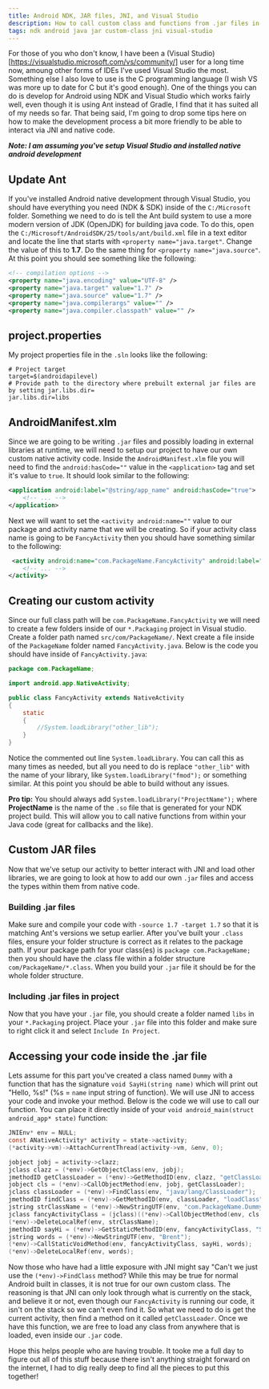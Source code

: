```yaml
---
title: Android NDK, JAR files, JNI, and Visual Studio
description: How to call custom class and functions from .jar files in Visual Studio NDK with Ant and JNI
tags: ndk android java jar custom-class jni visual-studio
---
```


For those of you who don't know, I have been a (Visual Studio)[https://visualstudio.microsoft.com/vs/community/] user for a long time now, amoung other forms of IDEs I've used Visual Studio the most. Something else I also love to use is the C programming language (I wish VS was more up to date for C but it's good enough). One of the things you can do is develop for Android using NDK and Visual Studio which works fairly well, even though it is using Ant instead of Gradle, I find that it has suited all of my needs so far. That being said, I'm going to drop some tips here on how to make the development process a bit more friendly to be able to interact via JNI and native code.

***Note:  I am assuming you've setup Visual Studio and installed native android development***

## Update Ant
If you've installed Android native development through Visual Studio, you should have everything you need (NDK & SDK) inside of the `C:/Microsoft` folder. Something we need to do is tell the Ant build system to use a more modern version of JDK (OpenJDK) for building java code. To do this, open the `C:/Microsoft/AndroidSDK/25/tools/ant/build.xml` file in a text editor and locate the line that starts with `<property name="java.target"`. Change the value of this to **1.7**. Do the same thing for `<property name="java.source"`. At this point you should see something like the following:
```xml
<!-- compilation options -->
<property name="java.encoding" value="UTF-8" />
<property name="java.target" value="1.7" />
<property name="java.source" value="1.7" />
<property name="java.compilerargs" value="" />
<property name="java.compiler.classpath" value="" />
```

## project.properties
My project properties file in the `.sln` looks like the following:
```
# Project target
target=$(androidapilevel)
# Provide path to the directory where prebuilt external jar files are by setting jar.libs.dir=
jar.libs.dir=libs
```

## AndroidManifest.xlm
Since we are going to be writing `.jar` files and possibly loading in external libraries at runtime, we will need to setup our project to have our own custom native activity code. Inside the `AndroidManifest.xlm` file you will need to find the `android:hasCode=""` value in the `<application>` tag and set it's value to `true`. It should look similar to the following:
```xml
<application android:label="@string/app_name" android:hasCode="true">
	<!-- ... -->
</application>
```
Next we will want to set the `<activity android:name=""` value to our package and activity name that we will be creating. So if your activity class name is going to be `FancyActivity` then you should have something similar to the following:
```xml
 <activity android:name="com.PackageName.FancyActivity" android:label="@string/app_name">
	<!-- ... -->
</activity>
```

## Creating our custom activity
Since our full class path will be `com.PackageName.FancyActivity` we will need to create a few folders inside of our `*.Packaging` project in Visual studio. Create a folder path named `src/com/PackageName/`. Next create a file inside of the `PackageName` folder named `FancyActivity.java`. Below is the code you should have inside of `FancyActivity.java`:
```java
package com.PackageName;

import android.app.NativeActivity;

public class FancyActivity extends NativeActivity
{
	static
	{
		//System.loadLibrary("other_lib");
	}
}
```
Notice the commented out line `System.loadLibrary`. You can call this as many times as needed, but all you need to do is replace `"other_lib"` with the name of your library, like `System.loadLibrary("fmod");` or something similar. At this point you should be able to build without any issues.

**Pro tip:** You should always add `System.loadLibrary("ProjectName");` where **ProjectName** is the name of the `.so` file that is generated for your NDK project build. This will allow you to call native functions from within your Java code (great for callbacks and the like).

## Custom JAR files
Now that we've setup our activity to better interact with JNI and load other libraries, we are going to look at how to add our own `.jar` files and access the types within them from native code.

### Building .jar files
Make sure and compile your code with `-source 1.7 -target 1.7` so that it is matching Ant's versions we setup earlier. After you've built your `.class` files, ensure your folder structure is correct as it relates to the package path. If your package path for your class(es) is `package com.PackageName;` then you should have the .class file within a folder structure `com/PackageName/*.class`. When you build your `.jar` file it should be for the whole folder structure.

### Including .jar files in project
Now that you have your `.jar` file, you should create a folder named `libs` in your `*.Packaging` project. Place your `.jar` file into this folder and make sure to right click it and select `Include In Project`.

## Accessing your code inside the .jar file
Lets assume for this part you've created a class named `Dummy` with a function that has the signature `void SayHi(string name)` which will print out "Hello, %s!" (%s = `name` input string of function). We will use JNI to access your code and invoke your method. Below is the code we will use to call our function. You can place it directly inside of your `void android_main(struct android_app* state)` function:
```c
JNIEnv* env = NULL;
const ANativeActivity* activity = state->activity;
(*activity->vm)->AttachCurrentThread(activity->vm, &env, 0);

jobject jobj = activity->clazz;
jclass clazz = (*env)->GetObjectClass(env, jobj);
jmethodID getClassLoader = (*env)->GetMethodID(env, clazz, "getClassLoader", "()Ljava/lang/ClassLoader;");
jobject cls = (*env)->CallObjectMethod(env, jobj, getClassLoader);
jclass classLoader = (*env)->FindClass(env, "java/lang/ClassLoader");
jmethodID findClass = (*env)->GetMethodID(env, classLoader, "loadClass", "(Ljava/lang/String;)Ljava/lang/Class;");
jstring strClassName = (*env)->NewStringUTF(env, "com.PackageName.Dummy");
jclass fancyActivityClass = (jclass)((*env)->CallObjectMethod(env, cls, findClass, strClassName));
(*env)->DeleteLocalRef(env, strClassName);
jmethodID sayHi = (*env)->GetStaticMethodID(env, fancyActivityClass, "SayHi", "(Ljava/lang/String;)V");
jstring words = (*env)->NewStringUTF(env, "Brent");
(*env)->CallStaticVoidMethod(env, fancyActivityClass, sayHi, words);
(*env)->DeleteLocalRef(env, words);
```
Now those who have had a little exposure with JNI might say "Can't we just use the `(*env)->FindClass` method? While this may be true for normal Android built in classes, it is not true for our own custom class. The reasoning is that JNI can only look through what is currently on the stack, and believe it or not, even though our `FancyActivity` is running our code, it isn't on the stack so we can't even find it. So what we need to do is get the current activity, then find a method on it called `getClassLoader`. Once we have this function, we are free to load any class from anywhere that is loaded, even inside our `.jar` code.

Hope this helps people who are having trouble. It tooke me a full day to figure out all of this stuff because there isn't anything straight forward on the internet, I had to dig really deep to find all the pieces to put this together!
